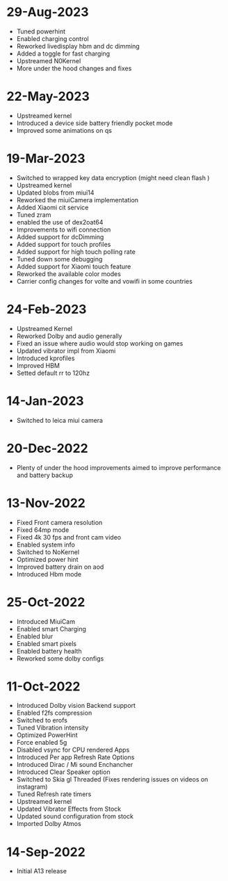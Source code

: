 # 29-Aug-2023
- Tuned powerhint
- Enabled charging control
- Reworked livedisplay hbm and dc dimming 
- Added a toggle for fast charging
- Upstreamed N0Kernel 
- More under the hood changes and fixes

# 22-May-2023
- Upstreamed kernel 
- Introduced a device side battery friendly pocket mode 
- Improved some animations on qs

# 19-Mar-2023
- Switched to wrapped key data encryption (might need clean flash )
- Upstreamed kernel
- Updated blobs from miui14
- Reworked the miuiCamera implementation
- Added Xiaomi cit service
- Tuned zram
- enabled the use of dex2oat64
- Improvements to wifi connection
- Added support for dcDimming
- Added support for touch profiles
- Added support for high touch polling rate
- Tuned down some debugging
- Added support for Xiaomi touch feature
- Reworked the available color modes
- Carrier config changes for volte and vowifi in some countries

# 24-Feb-2023
- Upstreamed Kernel 
- Reworked Dolby and audio generally
- Fixed an issue where audio would stop working on games
- Updated vibrator impl from Xiaomi
- Introduced kprofiles 
- Improved HBM
- Setted default rr to 120hz

# 14-Jan-2023
- Switched to leica miui camera

# 20-Dec-2022
- Plenty of under the hood improvements aimed to improve performance and battery backup

# 13-Nov-2022
- Fixed Front camera resolution
- Fixed 64mp mode
- Fixed 4k 30 fps and front cam video 
- Enabled system info
- Switched to NoKernel
- Optimized power hint
- Improved battery drain on aod
- Introduced Hbm mode

# 25-Oct-2022
- Introduced MiuiCam
- Enabled smart Charging
- Enabled blur
- Enabled smart pixels
- Enabled battery health
- Reworked some dolby configs

# 11-Oct-2022
- Introduced Dolby vision Backend support 
-  Enabled f2fs compression
- Switched to erofs
-  Tuned Vibration intensity
- Optimized PowerHint
- Force enabled 5g
-  Disabled vsync for CPU rendered Apps
- Introduced Per app Refresh Rate Options
- Introduced Dirac / Mi sound Enchancher
- Introduced Clear Speaker option
- Switched to Skia gl Threaded (Fixes rendering issues on videos on instagram)
- Tuned Refresh rate timers
- Upstreamed kernel
- Updated Vibrator Effects from Stock
- Updated sound configuration from stock
- Imported Dolby Atmos

# 14-Sep-2022
-  Initial A13 release

